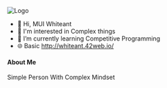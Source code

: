 
![Logo](https://scontent.fzyl2-2.fna.fbcdn.net/v/t39.30808-6/342717484_968046197897079_7789343742069100722_n.jpg?_nc_cat=110&ccb=1-7&_nc_sid=5f2048&_nc_ohc=-I-Y80fZcswAb4xNuoF&_nc_ht=scontent.fzyl2-2.fna&oh=00_AfAWIhGJdeJCIbcZGE2xCg5wAUK6l7G2R9I2V90W8JgcBQ&oe=66351F1B)

- 👋 Hi, MUI Whiteant
- 👀 I'm interested in Complex things
- 🌱 I’m currently learning Competitive Programming
- 🌐  Basic http://whiteant.42web.io/



#### **About Me**
Simple Person With Complex Mindset


